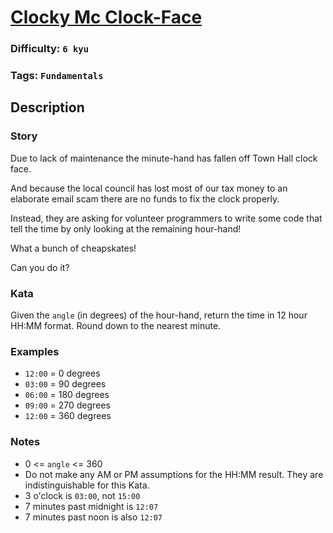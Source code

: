 # [Clocky Mc Clock-Face](https://www.codewars.com/kata/59752e1f064d1261cb0000ec)

### Difficulty: `6 kyu`

### Tags: `Fundamentals`

## Description

### Story
Due to lack of maintenance the minute-hand has fallen off Town Hall clock face.

And because the local council has lost most of our tax money to an elaborate email scam there are no funds to fix the clock properly.

Instead, they are asking for volunteer programmers to write some code that tell the time by only looking at the remaining hour-hand!

What a bunch of cheapskates!

Can you do it?

### Kata
Given the `angle` (in degrees) of the hour-hand, return the time in 12 hour HH:MM format. Round down to the nearest minute.

### Examples

- `12:00` = 0 degrees
- `03:00` = 90 degrees
- `06:00` = 180 degrees
- `09:00` = 270 degrees
- `12:00` = 360 degrees

### Notes

- 0 <= `angle` <= 360
- Do not make any AM or PM assumptions for the HH:MM result. They are indistinguishable for this Kata.
- 3 o'clock is `03:00`, not `15:00`
- 7 minutes past midnight is `12:07`
- 7 minutes past noon is also `12:07`